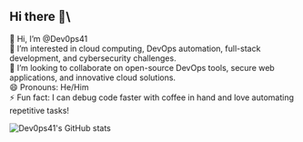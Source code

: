 ## Hi there 👋\
👋 Hi, I’m @Dev0ps41\
👀 I’m interested in cloud computing, DevOps automation, full-stack development, and cybersecurity challenges.\
💞️ I’m looking to collaborate on open-source DevOps tools, secure web applications, and innovative cloud solutions.\
😄 Pronouns: He/Him\
⚡ Fun fact: I can debug code faster with coffee in hand and love automating repetitive tasks!



![Dev0ps41's GitHub stats](https://github-readme-stats.vercel.app/api?username=Dev0ps41&theme=dark&show_icons=true)
